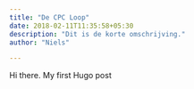 ```yaml
---
title: "De CPC Loop"
date: 2018-02-11T11:35:58+05:30
description: "Dit is de korte omschrijving."
author: "Niels"

---
```


Hi there. My first Hugo post
